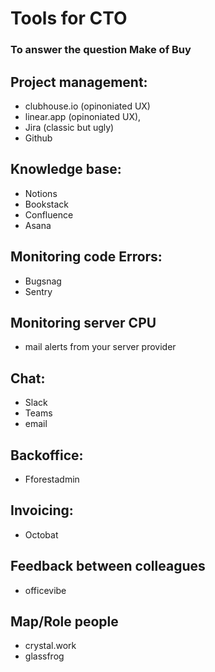# Tools for CTO
### To answer the question Make of Buy


##  Project management:
* clubhouse.io (opinoniated UX)
* linear.app (opinoniated UX),
* Jira (classic but ugly)
* Github

## Knowledge base:
* Notions
* Bookstack
* Confluence
* Asana

## Monitoring code Errors:
* Bugsnag
* Sentry

## Monitoring server CPU
* mail alerts from your server provider

## Chat:
* Slack
* Teams
* email

## Backoffice:
* Fforestadmin

## Invoicing:
* Octobat

## Feedback between colleagues
* officevibe

## Map/Role people  
* crystal.work
* glassfrog
